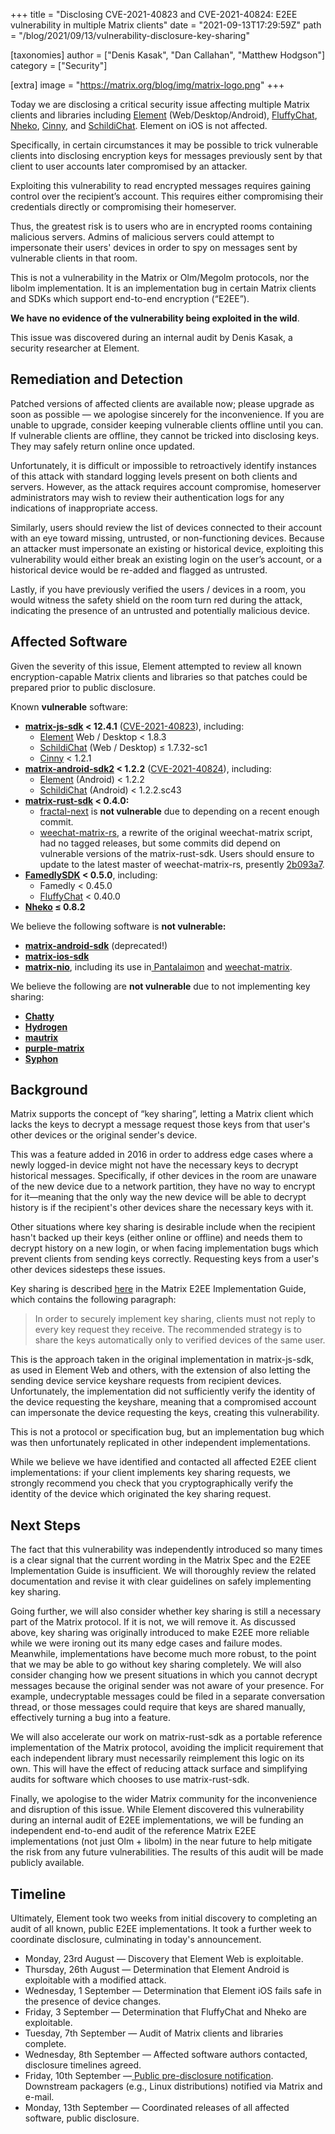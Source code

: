 +++
title = "Disclosing CVE-2021-40823 and CVE-2021-40824: E2EE vulnerability in multiple Matrix clients"
date = "2021-09-13T17:29:59Z"
path = "/blog/2021/09/13/vulnerability-disclosure-key-sharing"

[taxonomies]
author = ["Denis Kasak", "Dan Callahan", "Matthew Hodgson"]
category = ["Security"]

[extra]
image = "https://matrix.org/blog/img/matrix-logo.png"
+++

Today we are disclosing a critical security issue affecting multiple Matrix clients and libraries including [Element](https://element.io/) (Web/Desktop/Android), [FluffyChat](https://fluffychat.im/), [Nheko](https://nheko-reborn.github.io/), [Cinny](https://cinny.in/), and [SchildiChat](https://schildi.chat/). Element on iOS is not affected.

Specifically, in certain circumstances it may be possible to trick vulnerable clients into disclosing encryption keys for messages previously sent by that client to user accounts later compromised by an attacker.

Exploiting this vulnerability to read encrypted messages requires gaining control over the recipient’s account. This requires either compromising their credentials directly or compromising their homeserver.

Thus, the greatest risk is to users who are in encrypted rooms containing malicious servers. Admins of malicious servers could attempt to impersonate their users' devices in order to spy on messages sent by vulnerable clients in that room.

This is not a vulnerability in the Matrix or Olm/Megolm protocols, nor the libolm implementation. It is an implementation bug in certain Matrix clients and SDKs which support end-to-end encryption (“E2EE”).

**We have no evidence of the vulnerability being exploited in the wild**.

This issue was discovered during an internal audit by Denis Kasak, a security researcher at Element.

## Remediation and Detection

Patched versions of affected clients are available now; please upgrade as soon as possible — we apologise sincerely for the inconvenience. If you are unable to upgrade, consider keeping vulnerable clients offline until you can. If vulnerable clients are offline, they cannot be tricked into disclosing keys. They may safely return online once updated.

Unfortunately, it is difficult or impossible to retroactively identify instances of this attack with standard logging levels present on both clients and servers. However, as the attack requires account compromise, homeserver administrators may wish to review their authentication logs for any indications of inappropriate access.

Similarly, users should review the list of devices connected to their account with an eye toward missing, untrusted, or non-functioning devices. Because an attacker must impersonate an existing or historical device, exploiting this vulnerability would either break an existing login on the user’s account, or a historical device would be re-added and flagged as untrusted.

Lastly, if you have previously verified the users / devices in a room, you would witness the safety shield on the room turn red during the attack, indicating the presence of an untrusted and potentially malicious device.

## Affected Software

Given the severity of this issue, Element attempted to review all known encryption-capable Matrix clients and libraries so that patches could be prepared prior to public disclosure.

Known **vulnerable** software:

  * **[matrix-js-sdk](https://github.com/matrix-org/matrix-js-sdk) < 12.4.1** ([CVE-2021-40823](https://cve.mitre.org/cgi-bin/cvename.cgi?name=CVE-2021-40823)), including:
    * [Element](https://element.io/) Web / Desktop &lt; 1.8.3
    * [SchildiChat](https://schildi.chat/) (Web / Desktop) ≤ 1.7.32-sc1
    * [Cinny](https://cinny.in/) < 1.2.1
  * **[matrix-android-sdk2](https://github.com/matrix-org/matrix-android-sdk2) < 1.2.2** ([CVE-2021-40824](https://cve.mitre.org/cgi-bin/cvename.cgi?name=CVE-2021-40824)), including:
    * [Element](https://element.io/) (Android) < 1.2.2
    * [SchildiChat](https://schildi.chat/) (Android) < 1.2.2.sc43
  * **[matrix-rust-sdk](https://github.com/matrix-org/matrix-rust-sdk) < 0.4.0:**
    * [fractal-next](https://gitlab.gnome.org/GNOME/fractal/-/tree/fractal-next) is **not vulnerable** due to depending on a recent enough commit.
    * [weechat-matrix-rs](https://github.com/poljar/weechat-matrix-rs/), a rewrite of the original weechat-matrix script, had no tagged releases, but some commits did depend on vulnerable versions of the matrix-rust-sdk. Users should ensure to update to the latest master of weechat-matrix-rs, presently [2b093a7](https://github.com/poljar/weechat-matrix-rs/commit/2b093a7ff1c75650467d61335b90e4a6ce1fa210).
  * **[FamedlySDK](https://github.com/famedly/matrix-dart-sdk) < 0.5.0**, including:
    * Famedly < 0.45.0
    * [FluffyChat](https://fluffychat.im/) < 0.40.0
  * **[Nheko](https://nheko-reborn.github.io/) ≤ 0.8.2**

We believe the following software is **not vulnerable:**

  * **[matrix-android-sdk](https://github.com/matrix-org/matrix-android-sdk)** (deprecated!)
  * **[matrix-ios-sdk](https://github.com/matrix-org/matrix-ios-sdk)**
  * **[matrix-nio](https://github.com/poljar/matrix-nio)**, including its use in[ Pantalaimon](https://github.com/matrix-org/pantalaimon) and [weechat-matrix](https://github.com/poljar/weechat-matrix).

We believe the following are **not vulnerable** due to not implementing key sharing:
  * **[Chatty](https://source.puri.sm/Librem5/chatty/-/tree/master/src/matrix)**
  * **[Hydrogen](https://github.com/vector-im/hydrogen-web/tree/master/src/matrix)**
  * **[mautrix](https://github.com/mautrix/go)**
  * **[purple-matrix](https://github.com/matrix-org/purple-matrix)**
  * **[Syphon](https://github.com/syphon-org/syphon)**

## Background

Matrix supports the concept of “key sharing”, letting a Matrix client which lacks the keys to decrypt a message request those keys from that user's other devices or the original sender's device.

This was a feature added in 2016 in order to address edge cases where a newly logged-in device might not have the necessary keys to decrypt historical messages.  Specifically, if other devices in the room are unaware of the new device due to a network partition, they have no way to encrypt for it—meaning that the only way the new device will be able to decrypt history is if the recipient's other devices share the necessary keys with it.

Other situations where key sharing is desirable include when the recipient hasn't backed up their keys (either online or offline) and needs them to decrypt history on a new login, or when facing implementation bugs which prevent clients from sending keys correctly. Requesting keys from a user's other devices sidesteps these issues.

Key sharing is described [here](https://matrix.org/docs/guides/end-to-end-encryption-implementation-guide#key-sharing) in the Matrix E2EE Implementation Guide, which contains the following paragraph:

> In order to securely implement key sharing, clients must not reply to every key request they receive. The recommended strategy is to share the keys automatically only to verified devices of the same user. 

This is the approach taken in the original implementation in matrix-js-sdk, as used in Element Web and others, with the extension of also letting the sending device service keyshare requests from recipient devices.  Unfortunately, the implementation did not sufficiently verify the identity of the device requesting the keyshare, meaning that a compromised account can impersonate the device requesting the keys, creating this vulnerability.

This is not a protocol or specification bug, but an implementation bug which was then unfortunately replicated in other independent implementations.

While we believe we have identified and contacted all affected E2EE client implementations: if your client implements key sharing requests, we strongly recommend you check that you cryptographically verify the identity of the device which originated the key sharing request.

## Next Steps

The fact that this vulnerability was independently introduced so many times is a clear signal that the current wording in the Matrix Spec and the E2EE Implementation Guide is insufficient. We will thoroughly review the related documentation and revise it with clear guidelines on safely implementing key sharing.

Going further, we will also consider whether key sharing is still a necessary part of the Matrix protocol. If it is not, we will remove it. As discussed above, key sharing was originally introduced to make E2EE more reliable while we were ironing out its many edge cases and failure modes. Meanwhile, implementations have become much more robust, to the point that we may be able to go without key sharing completely. We will also consider changing how we present situations in which you cannot decrypt messages because the original sender was not aware of your presence. For example, undecryptable messages could be filed in a separate conversation thread, or those messages could require that keys are shared manually, effectively turning a bug into a feature.

We will also accelerate our work on matrix-rust-sdk as a portable reference implementation of the Matrix protocol, avoiding the implicit requirement that each independent library must necessarily reimplement this logic on its own. This will have the effect of reducing attack surface and simplifying audits for software which chooses to use matrix-rust-sdk.

Finally, we apologise to the wider Matrix community for the inconvenience and disruption of this issue.  While Element discovered this vulnerability during an internal audit of E2EE implementations, we will be funding an independent end-to-end audit of the reference Matrix E2EE implementations (not just Olm + libolm) in the near future to help mitigate the risk from any future vulnerabilities. The results of this audit will be made publicly available.

## Timeline

Ultimately, Element took two weeks from initial discovery to completing an audit of all known, public E2EE implementations. It took a further week to coordinate disclosure, culminating in today's announcement.

  * Monday, 23rd August — Discovery that Element Web is exploitable.
  * Thursday, 26th August — Determination that Element Android is exploitable with a modified attack.
  * Wednesday, 1 September — Determination that Element iOS fails safe in the presence of device changes.
  * Friday, 3 September — Determination that FluffyChat and Nheko are exploitable.
  * Tuesday, 7th September — Audit of Matrix clients and libraries complete.
  * Wednesday, 8th September — Affected software authors contacted, disclosure timelines agreed.
  * Friday, 10th September —[ Public pre-disclosure notification](https://matrix.org/blog/2021/09/10/pre-disclosure-upcoming-critical-fix-for-several-popular-matrix-clients). Downstream packagers (e.g., Linux distributions) notified via Matrix and e-mail.
  * Monday, 13th September — Coordinated releases of all affected software, public disclosure.
